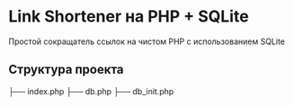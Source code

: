 # Link Shortener на PHP + SQLite

Простой сокращатель ссылок на чистом PHP с использованием SQLite

## Структура проекта
├── index.php
├── db.php
├── db_init.php


